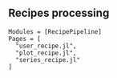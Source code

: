 ## Recipes processing

```@autodocs
Modules = [RecipePipeline]
Pages = [
  "user_recipe.jl",
  "plot_recipe.jl",
  "series_recipe.jl"
]
```
